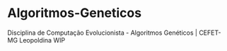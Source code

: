 # Algoritmos-Geneticos
Disciplina de Computação Evolucionista - Algoritmos Genéticos | CEFET-MG Leopoldina
WIP
